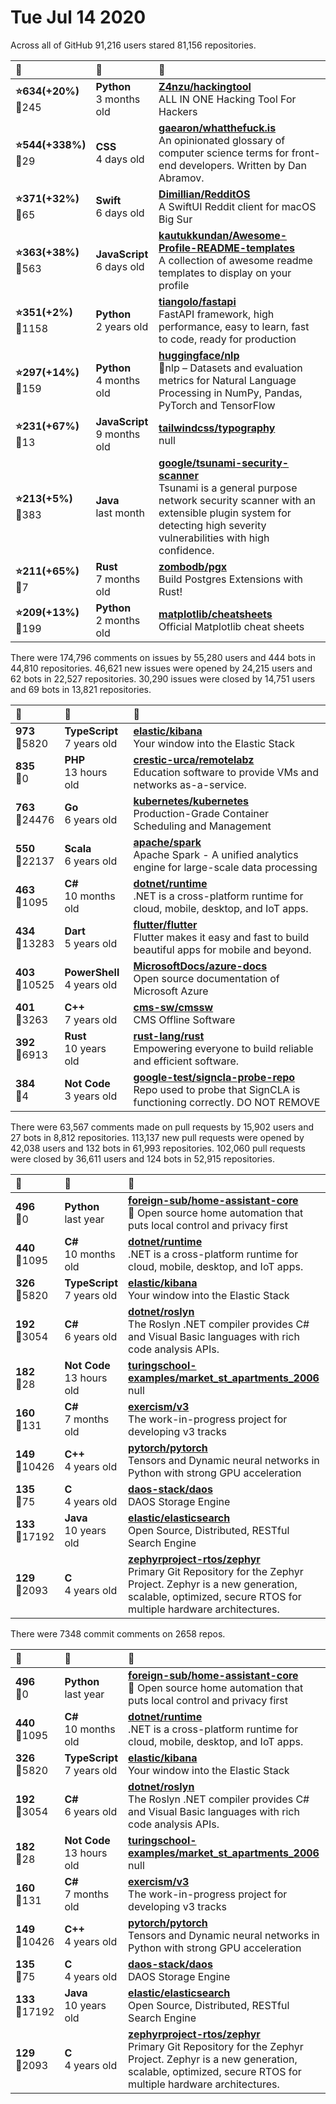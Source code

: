 # Tue Jul 14 2020

Across all of GitHub 91,216 users stared 
81,156 repositories. 

| :page_with_curl: | :calendar: | :page_with_curl: |
| :--- | :--- | :--- |
| **:star:634(+20%)**<br>:twisted_rightwards_arrows:245 | **Python**<br>3 months old | **[Z4nzu/hackingtool](https://github.com/Z4nzu/hackingtool)**<br>ALL IN ONE Hacking Tool For Hackers |
| **:star:544(+338%)**<br>:twisted_rightwards_arrows:29 | **CSS**<br>4 days old | **[gaearon/whatthefuck.is](https://github.com/gaearon/whatthefuck.is)**<br>An opinionated glossary of computer science terms for front-end developers. Written by Dan Abramov. |
| **:star:371(+32%)**<br>:twisted_rightwards_arrows:65 | **Swift**<br>6 days old | **[Dimillian/RedditOS](https://github.com/Dimillian/RedditOS)**<br>A SwiftUI Reddit client for macOS Big Sur |
| **:star:363(+38%)**<br>:twisted_rightwards_arrows:563 | **JavaScript**<br>6 days old | **[kautukkundan/Awesome-Profile-README-templates](https://github.com/kautukkundan/Awesome-Profile-README-templates)**<br>A collection of awesome readme templates to display on your profile |
| **:star:351(+2%)**<br>:twisted_rightwards_arrows:1158 | **Python**<br>2 years old | **[tiangolo/fastapi](https://github.com/tiangolo/fastapi)**<br>FastAPI framework, high performance, easy to learn, fast to code, ready for production |
| **:star:297(+14%)**<br>:twisted_rightwards_arrows:159 | **Python**<br>4 months old | **[huggingface/nlp](https://github.com/huggingface/nlp)**<br>🤗nlp – Datasets and evaluation metrics for Natural Language Processing in NumPy, Pandas, PyTorch and TensorFlow |
| **:star:231(+67%)**<br>:twisted_rightwards_arrows:13 | **JavaScript**<br>9 months old | **[tailwindcss/typography](https://github.com/tailwindcss/typography)**<br>null |
| **:star:213(+5%)**<br>:twisted_rightwards_arrows:383 | **Java**<br>last month | **[google/tsunami-security-scanner](https://github.com/google/tsunami-security-scanner)**<br>Tsunami is a general purpose network security scanner with an extensible plugin system for detecting high severity vulnerabilities with high confidence. |
| **:star:211(+65%)**<br>:twisted_rightwards_arrows:7 | **Rust**<br>7 months old | **[zombodb/pgx](https://github.com/zombodb/pgx)**<br>Build Postgres Extensions with Rust! |
| **:star:209(+13%)**<br>:twisted_rightwards_arrows:199 | **Python**<br>2 months old | **[matplotlib/cheatsheets](https://github.com/matplotlib/cheatsheets)**<br>Official Matplotlib cheat sheets |

There were 174,796 comments on issues by 55,280 users and 444 bots in 44,810 repositories.
46,621 new issues were opened by 24,215 users and 62 bots in 22,527 repositories.
30,290 issues were closed by 14,751 users and 69 bots in 13,821 repositories.

| :speech_balloon: | :calendar: | :page_with_curl: |
| :--- | :--- | :--- |
| **973**<br>:twisted_rightwards_arrows:5820 | **TypeScript**<br>7 years old | **[elastic/kibana](https://github.com/elastic/kibana)**<br>Your window into the Elastic Stack |
| **835**<br>:twisted_rightwards_arrows:0 | **PHP**<br>13 hours old | **[crestic-urca/remotelabz](https://github.com/crestic-urca/remotelabz)**<br>Education software to provide VMs and networks as-a-service. |
| **763**<br>:twisted_rightwards_arrows:24476 | **Go**<br>6 years old | **[kubernetes/kubernetes](https://github.com/kubernetes/kubernetes)**<br>Production-Grade Container Scheduling and Management |
| **550**<br>:twisted_rightwards_arrows:22137 | **Scala**<br>6 years old | **[apache/spark](https://github.com/apache/spark)**<br>Apache Spark - A unified analytics engine for large-scale data processing |
| **463**<br>:twisted_rightwards_arrows:1095 | **C#**<br>10 months old | **[dotnet/runtime](https://github.com/dotnet/runtime)**<br>.NET is a cross-platform runtime for cloud, mobile, desktop, and IoT apps. |
| **434**<br>:twisted_rightwards_arrows:13283 | **Dart**<br>5 years old | **[flutter/flutter](https://github.com/flutter/flutter)**<br>Flutter makes it easy and fast to build beautiful apps for mobile and beyond. |
| **403**<br>:twisted_rightwards_arrows:10525 | **PowerShell**<br>4 years old | **[MicrosoftDocs/azure-docs](https://github.com/MicrosoftDocs/azure-docs)**<br>Open source documentation of Microsoft Azure |
| **401**<br>:twisted_rightwards_arrows:3263 | **C++**<br>7 years old | **[cms-sw/cmssw](https://github.com/cms-sw/cmssw)**<br>CMS Offline Software |
| **392**<br>:twisted_rightwards_arrows:6913 | **Rust**<br>10 years old | **[rust-lang/rust](https://github.com/rust-lang/rust)**<br>Empowering everyone to build reliable and efficient software. |
| **384**<br>:twisted_rightwards_arrows:4 | **Not Code**<br>3 years old | **[google-test/signcla-probe-repo](https://github.com/google-test/signcla-probe-repo)**<br>Repo used to probe that SignCLA is functioning correctly.  DO NOT REMOVE |

There were 63,567 comments made on pull requests by 15,902 users and 27 bots in 8,812 repositories.
113,137 new pull requests were opened by 42,038 users and 132 bots in 61,993 repositories.
102,060 pull requests were closed by 36,611 users and 124 bots in 52,915 repositories.

| :speech_balloon: | :calendar: | :page_with_curl: |
| :--- | :--- | :--- |
| **496**<br>:twisted_rightwards_arrows:0 | **Python**<br>last year | **[foreign-sub/home-assistant-core](https://github.com/foreign-sub/home-assistant-core)**<br>:house_with_garden: Open source home automation that puts local control and privacy first |
| **440**<br>:twisted_rightwards_arrows:1095 | **C#**<br>10 months old | **[dotnet/runtime](https://github.com/dotnet/runtime)**<br>.NET is a cross-platform runtime for cloud, mobile, desktop, and IoT apps. |
| **326**<br>:twisted_rightwards_arrows:5820 | **TypeScript**<br>7 years old | **[elastic/kibana](https://github.com/elastic/kibana)**<br>Your window into the Elastic Stack |
| **192**<br>:twisted_rightwards_arrows:3054 | **C#**<br>6 years old | **[dotnet/roslyn](https://github.com/dotnet/roslyn)**<br>The Roslyn .NET compiler provides C# and Visual Basic languages with rich code analysis APIs. |
| **182**<br>:twisted_rightwards_arrows:28 | **Not Code**<br>13 hours old | **[turingschool-examples/market_st_apartments_2006](https://github.com/turingschool-examples/market_st_apartments_2006)**<br>null |
| **160**<br>:twisted_rightwards_arrows:131 | **C#**<br>7 months old | **[exercism/v3](https://github.com/exercism/v3)**<br>The work-in-progress project for developing v3 tracks |
| **149**<br>:twisted_rightwards_arrows:10426 | **C++**<br>4 years old | **[pytorch/pytorch](https://github.com/pytorch/pytorch)**<br>Tensors and Dynamic neural networks in Python with strong GPU acceleration |
| **135**<br>:twisted_rightwards_arrows:75 | **C**<br>4 years old | **[daos-stack/daos](https://github.com/daos-stack/daos)**<br>DAOS Storage Engine |
| **133**<br>:twisted_rightwards_arrows:17192 | **Java**<br>10 years old | **[elastic/elasticsearch](https://github.com/elastic/elasticsearch)**<br>Open Source, Distributed, RESTful Search Engine |
| **129**<br>:twisted_rightwards_arrows:2093 | **C**<br>4 years old | **[zephyrproject-rtos/zephyr](https://github.com/zephyrproject-rtos/zephyr)**<br>Primary Git Repository for the Zephyr Project. Zephyr is a new generation, scalable, optimized, secure RTOS for multiple hardware architectures. |

There were 7348 commit comments on 2658 repos.

| :speech_balloon: | :calendar: | :page_with_curl: |
| :--- | :--- | :--- |
| **496**<br>:twisted_rightwards_arrows:0 | **Python**<br>last year | **[foreign-sub/home-assistant-core](https://github.com/foreign-sub/home-assistant-core)**<br>:house_with_garden: Open source home automation that puts local control and privacy first |
| **440**<br>:twisted_rightwards_arrows:1095 | **C#**<br>10 months old | **[dotnet/runtime](https://github.com/dotnet/runtime)**<br>.NET is a cross-platform runtime for cloud, mobile, desktop, and IoT apps. |
| **326**<br>:twisted_rightwards_arrows:5820 | **TypeScript**<br>7 years old | **[elastic/kibana](https://github.com/elastic/kibana)**<br>Your window into the Elastic Stack |
| **192**<br>:twisted_rightwards_arrows:3054 | **C#**<br>6 years old | **[dotnet/roslyn](https://github.com/dotnet/roslyn)**<br>The Roslyn .NET compiler provides C# and Visual Basic languages with rich code analysis APIs. |
| **182**<br>:twisted_rightwards_arrows:28 | **Not Code**<br>13 hours old | **[turingschool-examples/market_st_apartments_2006](https://github.com/turingschool-examples/market_st_apartments_2006)**<br>null |
| **160**<br>:twisted_rightwards_arrows:131 | **C#**<br>7 months old | **[exercism/v3](https://github.com/exercism/v3)**<br>The work-in-progress project for developing v3 tracks |
| **149**<br>:twisted_rightwards_arrows:10426 | **C++**<br>4 years old | **[pytorch/pytorch](https://github.com/pytorch/pytorch)**<br>Tensors and Dynamic neural networks in Python with strong GPU acceleration |
| **135**<br>:twisted_rightwards_arrows:75 | **C**<br>4 years old | **[daos-stack/daos](https://github.com/daos-stack/daos)**<br>DAOS Storage Engine |
| **133**<br>:twisted_rightwards_arrows:17192 | **Java**<br>10 years old | **[elastic/elasticsearch](https://github.com/elastic/elasticsearch)**<br>Open Source, Distributed, RESTful Search Engine |
| **129**<br>:twisted_rightwards_arrows:2093 | **C**<br>4 years old | **[zephyrproject-rtos/zephyr](https://github.com/zephyrproject-rtos/zephyr)**<br>Primary Git Repository for the Zephyr Project. Zephyr is a new generation, scalable, optimized, secure RTOS for multiple hardware architectures. |

